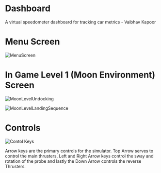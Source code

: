 #
# Dashboard

A virtual speedometer dashboard for tracking car metrics - Vaibhav Kapoor



# Menu Screen

![MenuScreen](/Screenshots/MenuScreen.png)

# In Game Level 1 (Moon Environment) Screen

![MoonLevelUndocking](/Screenshots/InGame1.png)

![MoonLevelLandingSequence](/Screenshots/InGame2.png)

# Controls

![Contol Keys](/Screenshots/Controls.jpg?display=inline-block) 

Arrow keys are the primary controls for the simulator. Top Arrow serves to control the main thrusters, Left and Right Arrow keys control the sway and rotation of the probe and lastly the Down Arrow controls the reverse Thrusters. 

